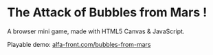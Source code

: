 # The Attack of Bubbles from Mars !

A browser mini game, made with HTML5 Canvas & JavaScript.

Playable demo: [alfa-front.com/bubbles-from-mars](http://www.alfa-front.com/bubbles-from-mars/)
